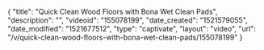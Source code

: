 {
    "title": "Quick Clean Wood Floors with Bona Wet Clean Pads",
    "description": "",
    "videoid": "155078199",
    "date_created": "1521579055",
    "date_modified": "1521677512",
    "type": "captivate",
    "layout": "video",
    "url": "\/v\/quick-clean-wood-floors-with-bona-wet-clean-pads\/155078199"
}